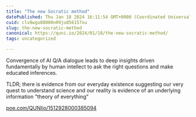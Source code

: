 ```yaml
---
title: "The new Socratic method"
datePublished: Thu Jan 18 2024 16:11:54 GMT+0000 (Coordinated Universal Time)
cuid: clv8wgu88000n09ju856157xu
slug: the-new-socratic-method
canonical: https://quni.io/2024/01/18/the-new-socratic-method/
tags: uncategorized

---
```


Convergence of AI Q/A dialogue leads to deep insights driven fundamentally by human intellect to ask the right questions and make educated inferences.

TLDR; there is evidence from our everyday existence suggesting our very quest to understand science and our reality is evidence of an underlying information “theory of everything”

[poe.com/QUNIio/1512928000385094](https://poe.com/QUNIio/1512928000385094)
